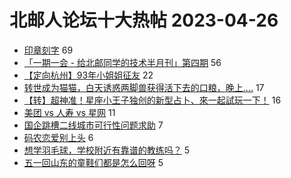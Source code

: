 # 北邮人论坛十大热帖 2023-04-26

- [印章刻字](https://bbs.byr.cn/article/Talking/6385952) 69
- [「一期一会 - 给北邮同学的技术半月刊」第四期](https://bbs.byr.cn/article/Innovation/8152) 56
- [【定向杭州】93年小姐姐征友](https://bbs.byr.cn/article/Friends/2039258) 22
- [转世成为猫猫，白天诱惑两脚兽获得活下去的口粮，晚上....](https://bbs.byr.cn/article/Picture/3339842) 17
- [【转】超神准！星座小王子独创的新型占卜、來一起試玩一下！](https://bbs.byr.cn/article/Constellations/326533) 16
- [美团 vs 人寿 vs 星网](https://bbs.byr.cn/article/Job/2188039) 11
- [国企跳槽二线城市可行性问题求助](https://bbs.byr.cn/article/WorkLife/1199365) 7
- [码农恋爱别上头](https://bbs.byr.cn/article/Feeling/3198832) 6
- [想学羽毛球，学校附近有靠谱的教练吗？](https://bbs.byr.cn/article/Badminton/162629) 5
- [五一回山东的童鞋们都是怎么回呀](https://bbs.byr.cn/article/Shandong/423963) 5



